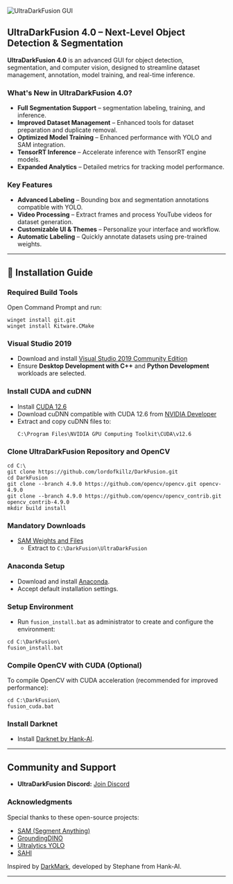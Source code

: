 ![UltraDarkFusion GUI](darkfusion2.gif)

## UltraDarkFusion 4.0 – Next-Level Object Detection & Segmentation

**UltraDarkFusion 4.0** is an advanced GUI for object detection, segmentation, and computer vision, designed to streamline dataset management, annotation, model training, and real-time inference.

### What's New in UltraDarkFusion 4.0?
- **Full Segmentation Support** – segmentation labeling, training, and inference.
- **Improved Dataset Management** – Enhanced tools for dataset preparation and duplicate removal.
- **Optimized Model Training** – Enhanced performance with YOLO and SAM integration.
- **TensorRT Inference** – Accelerate inference with TensorRT engine models.
- **Expanded Analytics** – Detailed metrics for tracking model performance.

### Key Features
- **Advanced Labeling** – Bounding box and segmentation annotations compatible with YOLO.
- **Video Processing** – Extract frames and process YouTube videos for dataset generation.
- **Customizable UI & Themes** – Personalize your interface and workflow.
- **Automatic Labeling** – Quickly annotate datasets using pre-trained weights.

---

## 🚀 Installation Guide

### Required Build Tools
Open Command Prompt and run:
```batch
winget install git.git
winget install Kitware.CMake
```

### Visual Studio 2019
- Download and install [Visual Studio 2019 Community Edition](https://my.visualstudio.com/Downloads?q=visual%20studio%202019)
- Ensure **Desktop Development with C++** and **Python Development** workloads are selected.

### Install CUDA and cuDNN
- Install [CUDA 12.6](https://developer.nvidia.com/cuda-toolkit-archive)
- Download cuDNN compatible with CUDA 12.6 from [NVIDIA Developer](https://developer.nvidia.com/cudnn)
- Extract and copy cuDNN files to:
  ```
  C:\Program Files\NVIDIA GPU Computing Toolkit\CUDA\v12.6
  ```

### Clone UltraDarkFusion Repository and OpenCV
```batch
cd C:\
git clone https://github.com/lordofkillz/DarkFusion.git
cd DarkFusion
git clone --branch 4.9.0 https://github.com/opencv/opencv.git opencv-4.9.0
git clone --branch 4.9.0 https://github.com/opencv/opencv_contrib.git opencv_contrib-4.9.0
mkdir build install
```

### Mandatory Downloads
- [SAM Weights and Files](https://drive.google.com/file/d/1TcmzFbc3J3rHPzW5o_z8Vo0JfFe0Ffpq)
  - Extract to `C:\DarkFusion\UltraDarkFusion`

### Anaconda Setup
- Download and install [Anaconda](https://www.anaconda.com/products/distribution).
- Accept default installation settings.

### Setup Environment
- Run `fusion_install.bat` as administrator to create and configure the environment:
```batch
cd C:\DarkFusion\
fusion_install.bat
```
### Compile OpenCV with CUDA (Optional)

To compile OpenCV with CUDA acceleration (recommended for improved performance):

```batch
cd C:\DarkFusion\
fusion_cuda.bat
```

### Install Darknet

- Install [Darknet by Hank-AI](https://github.com/hank-ai/darknet).

---

## Community and Support
- **UltraDarkFusion Discord:** [Join Discord](https://discord.gg/fZTz8E44)

### Acknowledgments
Special thanks to these open-source projects:
- [SAM (Segment Anything)](https://github.com/facebookresearch/segment-anything)
- [GroundingDINO](https://github.com/IDEA-Research/GroundingDINO)
- [Ultralytics YOLO](https://github.com/ultralytics/ultralytics)
- [SAHI](https://github.com/obss/sahi)

Inspired by [DarkMark](https://github.com/stephanecharette/DarkMark), developed by Stephane from Hank-AI.

---




